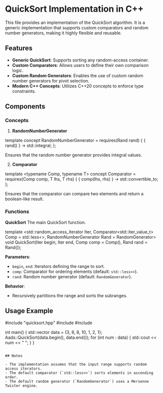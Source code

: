# QuickSort Implementation in C++

This file provides an implementation of the QuickSort algorithm. It is a generic implementation that supports custom comparators and random number generators, making it highly flexible and reusable.

## Features

- **Generic QuickSort**: Supports sorting any random-access container.
- **Custom Comparators**: Allows users to define their own comparison logic.
- **Custom Random Generators**: Enables the use of custom random number generators for pivot selection.
- **Modern C++ Concepts**: Utilizes C++20 concepts to enforce type constraints.

## Components

### Concepts

1. **RandomNumberGenerator**

  template <typename Rand>
  concept RandomNumberGenerator = requires(Rand rand) {
    { rand() } -> std::integral;
  };

Ensures that the random number generator provides integral values.

2. **Comparator**

  template <typename Comp, typename T>
  concept Comparator = requires(Comp comp, T lhs, T rhs) {
    { comp(lhs, rhs) } -> std::convertible_to<bool>;
  };

Ensures that the comparator can compare two elements and return a boolean-like result.

### Functions

**QuickSort**
The main QuickSort function.

  template <std::random_access_iterator Iter,
            Comparator<std::iter_value_t<Iter>> Comp = std::less<>,
            RandomNumberGenerator Rand = RandomGenerator>
  void QuickSort(Iter begin, Iter end, Comp comp = Comp(), Rand rand = Rand());

**Parameters**:
- `begin`, `end`: Iterators defining the range to sort.
- `comp`: Comparator for ordering elements (default: `std::less<>`).
- `rand`: Random number generator (default: `RandomGenerator`).

**Behavior**:
- Recursively partitions the range and sorts the subranges.

## Usage Example

#include "quicksort.hpp"
#include <vector>
#include <iostream>

int main() {
  std::vector<int> data = {3, 6, 8, 10, 1, 2, 1};
  Aads::QuickSort(data.begin(), data.end());
  for (int num : data) {
    std::cout << num << " ";
  }
}
```

## Notes

- The implementation assumes that the input range supports random access iterators.
- The default comparator (`std::less<>`) sorts elements in ascending order.
- The default random generator (`RandomGenerator`) uses a Mersenne Twister engine.
